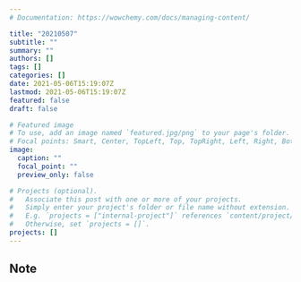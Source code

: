 ```yaml
---
# Documentation: https://wowchemy.com/docs/managing-content/

title: "20210507"
subtitle: ""
summary: ""
authors: []
tags: []
categories: []
date: 2021-05-06T15:19:07Z
lastmod: 2021-05-06T15:19:07Z
featured: false
draft: false

# Featured image
# To use, add an image named `featured.jpg/png` to your page's folder.
# Focal points: Smart, Center, TopLeft, Top, TopRight, Left, Right, BottomLeft, Bottom, BottomRight.
image:
  caption: ""
  focal_point: ""
  preview_only: false

# Projects (optional).
#   Associate this post with one or more of your projects.
#   Simply enter your project's folder or file name without extension.
#   E.g. `projects = ["internal-project"]` references `content/project/deep-learning/index.md`.
#   Otherwise, set `projects = []`.
projects: []
---
```


## Note

